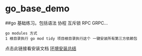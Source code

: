 # go_base_demo
##go 基础练习。包括语法 协程 互斥锁 RPC GRPC...
```
go modules 方式
1 根目录执行 go mod tidy 项目根目录执行这个 一键安装所有第三方依赖包

```
点击此链接看安装文档
[环境安装总结](https://learnku.com/articles/38410)